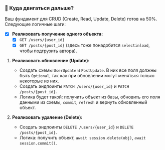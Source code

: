### 🚀 Куда двигаться дальше?

Ваш фундамент для CRUD (Create, Read, Update, Delete) готов на 50%. Следующие логичные шаги:


- [x] **Реализовать получение одного объекта:**
    - [x] `GET /users/{user_id}`
    - [x] `GET /posts/{post_id}` (здесь тоже понадобится `selectinload`, чтобы подгрузить автора).

1.  **Реализовать обновление (Update):**
    *   Создать схемы `UserUpdate` и `PostUpdate`. В них все поля должны быть `Optional`, так как при обновлении могут меняться только некоторые из них.
    *   Создать эндпоинты `PATCH /users/{user_id}` и `PATCH /posts/{post_id}`.
    *   Логика будет такой: получить объект из базы, обновить его поля данными из схемы, `commit`, `refresh` и вернуть обновленный объект.

2.  **Реализовать удаление (Delete):**
    *   Создать эндпоинты `DELETE /users/{user_id}` и `DELETE /posts/{post_id}`.
    *   Логика: получить объект, `await session.delete(obj)`, `await session.commit()`.
